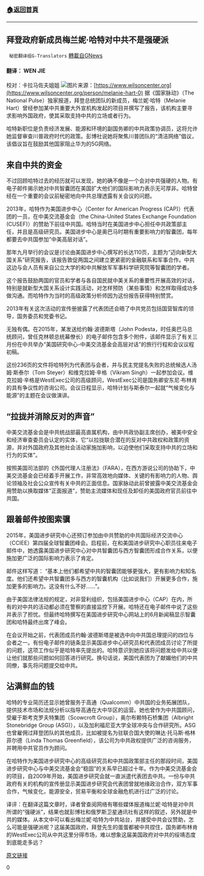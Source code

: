###  [:house:返回首頁](https://github.com/ourhimalayas/txt)
---

## 拜登政府新成员梅兰妮·哈特对中共不是强硬派
` 秘密翻译组G-Translators` [轉載自GNews](https://gnews.org/zh-hans/938105/)

#### 翻译： WEN JIE
校对：卡拉马佐夫姐姐
![]()![](https://gnews.org/wp-content/uploads/2021/02/Screen-Shot-2021-02-28-at-11.51.14-pm.png)图片来源：[https://www.wilsoncenter.org](https://www.wilsoncenter.org/person/melanie-hart-0)
据《国家脉动》（The National Pulse）独家报道，拜登总统团队的新成员，梅兰妮·哈特（Melanie Hart）曾经参加某中共重要大外宣机构发起的项目并撰写了报告，该机构主要寻求影响外国政府，使其采取支持中共的立场或者行为。

哈特新职位是负责经济发展、能源和环境的副国务卿的中共政策协调员，这将允许她监督审查川普政府时代的政策。彭博社说她将聚焦川普团队的“清洁网络”倡议，该倡议旨在鼓励其他国家阻止华为的5G网络。

## **来自中共的资金**

不过回顾哈特过去的经历就可以发现，她的确不像是一个会对中共强硬的人物。有电子邮件揭示她对中共智囊团在美国扩大他们的国际影响力表示无可厚非。哈特曾经在一个重要的会议前秘密地向中共总理透露有关会议的问题。

2013年，哈特作为美国进步中心（Center for American Progress (CAP)）代表团的一员，在中美交流基金会（the China-United States Exchange Foundation (CUSEF)）的赞助下前往中共国。哈特当时在美国进步中心担任中共政策部主任，并且是高级研究员。美国进步中心是奥巴马时期有重要影响力的智囊团，每年都要去中共国参加“中美高层对话”。

那年九月举行的会议是讨论由美国进步中心撰写的长达110页，主题为“迈向新型大国关系”研究报告，该报告敦促两国之间建立更紧密的金融联系和军事合作。中共这边与会人员有来自公立大学的和中共解放军军事科学研究院等智囊团的学者。

这个报告鼓励两国的官员和学者与各自国民就中美关系的重要性开展高效的对话，特别是就新型大国关系设计实践活动，对怎样预防（某些事情）和怎样取得成功多做沟通。而哈特作为当时的高级政策分析师因为这份报告获得特别赞赏。

2013年有关这次活动的宣传册披露了代表团还会晤了中共党员包括国营智库的领导，国务委员和党委书记。

无独有偶。在2015年，某发送给约翰·波德斯塔（John Podesta，时任奥巴马总统顾问，曾任克林顿总统幕僚长）的电子邮件包含多个附件，该邮件显示了有关三月份在中共举办“美国研究中心-中美交流基金会高层对话”的旅行行程和会议议程初稿。

这份236页的文件将哈特列为代表团与会者，并与民主党提名失败的总统候选人汤姆·斯泰尔（Tom Steyer）和维克拉姆·辛格（Vikram Singh）一起参加会议。维克拉姆·辛格是WestExec公司的高级顾问，WestExec公司是国务卿安东尼·布林肯的具有争议性的咨询公司。会议日程显示，哈特计划与斯泰尔一起就“气候变化与能源”的主题在会议做演讲。

## **“****拉拢并消除反对的声音****”**

中美交流基金会是中共统战部最高直属机构，由中共政协副主席创办，被美中安全和经济审查委员会认定的实体，它“以拉拢联合潜在的反对中共政权和政策的资源，并对外国政府及其他社会活动家施加影响，以迫使他们采取支持中共的立场和行为的实体”。

按照美国司法部的《外国代理人注册法》（FARA），在西方游说公司的协助下，中美交流基金会已经着手开展工作，非常高效地向媒体、关键的有影响力的人物、舆论领袖及社会公众宣传有关中共的正面信息。国家脉动此前曾披露中美交流基金会用赞助以换取媒体“正面报道”，赞助主流媒体和现任及卸任的美国政府官员前往中共国。

## **跟着邮件按图索骥**

2015年，美国进步研究中心还预订参加由中共赞助的中共国际经济交流中心（CCIEE）第四届全球智囊团峰会。启程前，在和美国进步研究中心职员往来电子邮件中，她透露美国进步研究中心对中共智囊团与西方智囊团形成合作关系，以便施加更广泛的国际影响力表示了肯定。

邮件这样写道： “基本上他们都希望中共的智囊团能够更强大，更有影响力和知名度。他们还希望中共智囊团多与西方的智囊机构（比如说我们）开展更多合作，施加更多的影响力。这没有什么不好……”。

由于美国法律法规的规定，对非营利组织，包括美国进步中心（CAP）在内，所有的对中共的活动都必须在警察的直接监控下开展。哈特还在电子邮件中说了这些并表示了担忧。但最终哈特撰写在美国进步研究中心网站上的6月新闻稿显示智囊团和哈特最终出席了峰会。

在会议开始之前，代表团成员约翰·波德斯塔是被选中向中共国总理提问的四位与会者之一。有份电子邮件的链条显示美国进步中心研究员和代表团成员讨论了所提的问题，这项工作似乎是哈特率先提出的。哈特意识到她应该将问题发给中共以便让他们就那些问题如何回答进行研究。换句话说，美国代表团为了献媚他们的中共同僚，事先将问题提交给中共。

## **沾满鲜血的钱**

哈特的专业简历还显示她曾服务于高通（Qualcomm）中共国的业务拓展团队，提供技术市场和法规分析以指导高通在大中华区的运营。她也曾作为中共国顾问，受雇于斯考克罗夫特集团（Scowcroft Group），奥尔布赖特石桥集团（Albright Stonebridge Group (ASG)），以及加利福尼亚大学全球冲突与合作研究所。ASG也曾雇佣过拜登团队的其他成员，比如被提名为驻联合国大使的琳达·托马斯·格林菲尔德（Linda Thomas Greenfield），该公司为中共政权提供广泛的咨询服务，并聘用中共官员作为顾问。

在哈特作为美国进步研究中心的高级研究员和中共国政策部主任的那段时间，美国进步研究中心与中美交流基金会“稳固”的关系早已超过十年。作为中美交流基金会的项目，自2009年开始，美国进步研究会就一直派遣代表团去中共。一份与中共政府有关的机构的宣传册显示美国进步研究会代表团曾就地缘政治合作，双方军事合作，气候变化，能源安全，贸易平衡和全球金融危机进行过广泛的讨论。

译评：在翻译这篇文章时，译者曾查阅网络有哪些媒体报道梅兰妮·哈特是对中共所谓的“强硬派”，结果也就彭博社和俄罗斯卫星通讯社有这样的叙述，另外就是中共的媒体。从本文中可以看出梅兰妮·哈特为中共站台，并接受中共会议赞助，怎么可能是强硬派呢？这届美国政府，拜登先生的蛋蛋都被中共捏住，国务卿布林肯的WestExec公司从中共这里分得市场，难以想象这届美国政府对中共的绥靖态度到底能走多远？

[原文链接](https://thenationalpulse.com/exclusive/biden-china-chief-melanie-hart-emails-ccp/)

0
